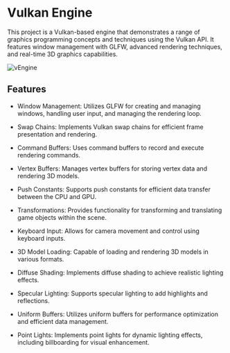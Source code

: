 # Vulkan Engine

This project is a Vulkan-based engine that demonstrates a range of graphics programming concepts and techniques using the Vulkan API. 
It features window management with GLFW, advanced rendering techniques, and real-time 3D graphics capabilities.

![vEngine](img/vEngine.gif)

## Features

- Window Management: Utilizes GLFW for creating and managing windows, handling user input, and managing the rendering loop.

- Swap Chains: Implements Vulkan swap chains for efficient frame presentation and rendering.

- Command Buffers: Uses command buffers to record and execute rendering commands.

- Vertex Buffers: Manages vertex buffers for storing vertex data and rendering 3D models.

- Push Constants: Supports push constants for efficient data transfer between the CPU and GPU.

- Transformations: Provides functionality for transforming and translating game objects within the scene.

- Keyboard Input: Allows for camera movement and control using keyboard inputs.

- 3D Model Loading: Capable of loading and rendering 3D models in various formats.

- Diffuse Shading: Implements diffuse shading to achieve realistic lighting effects.

- Specular Lighting: Supports specular lighting to add highlights and reflections.

- Uniform Buffers: Utilizes uniform buffers for performance optimization and efficient data management.

- Point Lights: Implements point lights for dynamic lighting effects, including billboarding for visual enhancement.
